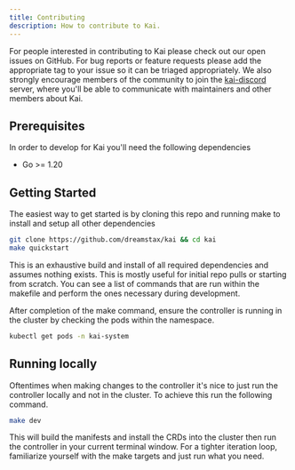 ```yaml
---
title: Contributing
description: How to contribute to Kai.
---
```


For people interested in contributing to Kai please check out our open issues on GitHub. For bug reports or feature requests please add the appropriate tag to your issue so it can be triaged appropriately. We also strongly encourage members of the community to join the [kai-discord](https://discord.gg/qX4umFFkza) server, where you'll be able to communicate with maintainers and other members about Kai.

## Prerequisites
In order to develop for Kai you'll need the following dependencies
- Go >= 1.20

## Getting Started
The easiest way to get started is by cloning this repo and running make to install and setup all other dependencies

```sh 
git clone https://github.com/dreamstax/kai && cd kai
make quickstart
```
This is an exhaustive build and install of all required dependencies and assumes nothing exists. This is mostly useful for initial repo pulls or starting from scratch. You can see a list of commands that are run within the makefile and perform the ones necessary during development.

After completion of the make command, ensure the controller is running in the cluster by checking the pods within the namespace.
```sh
kubectl get pods -n kai-system
```

## Running locally
Oftentimes when making changes to the controller it's nice to just run the controller locally and not in the cluster. To achieve this run the following command.

```sh
make dev
```
This will build the manifests and install the CRDs into the cluster then run the controller in your current terminal window. For a tighter iteration loop, familiarize yourself with the make targets and just run what you need.


